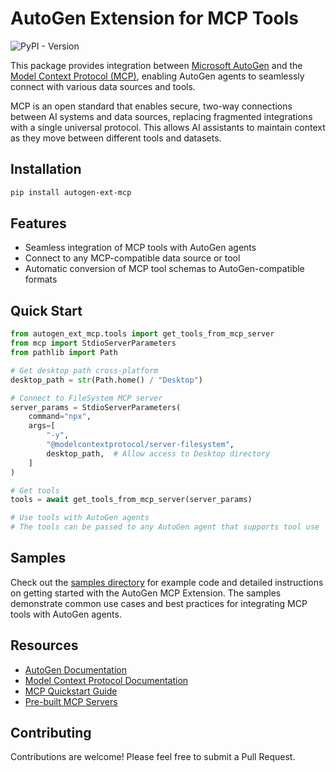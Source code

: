 # AutoGen Extension for MCP Tools

![PyPI - Version](https://img.shields.io/pypi/v/autogen-ext-mcp)

This package provides integration between [Microsoft AutoGen](https://microsoft.github.io/autogen/) and the [Model Context Protocol (MCP)](https://modelcontextprotocol.io), enabling AutoGen agents to seamlessly connect with various data sources and tools.

MCP is an open standard that enables secure, two-way connections between AI systems and data sources, replacing fragmented integrations with a single universal protocol. This allows AI assistants to maintain context as they move between different tools and datasets.

## Installation

```bash
pip install autogen-ext-mcp
```

## Features

- Seamless integration of MCP tools with AutoGen agents
- Connect to any MCP-compatible data source or tool
- Automatic conversion of MCP tool schemas to AutoGen-compatible formats

## Quick Start

```python
from autogen_ext_mcp.tools import get_tools_from_mcp_server
from mcp import StdioServerParameters
from pathlib import Path

# Get desktop path cross-platform
desktop_path = str(Path.home() / "Desktop")

# Connect to FileSystem MCP server
server_params = StdioServerParameters(
    command="npx",
    args=[
        "-y",
        "@modelcontextprotocol/server-filesystem",
        desktop_path,  # Allow access to Desktop directory
    ]
)

# Get tools
tools = await get_tools_from_mcp_server(server_params)

# Use tools with AutoGen agents
# The tools can be passed to any AutoGen agent that supports tool use
```

## Samples

Check out the [samples directory](samples/) for example code and detailed instructions on getting started with the AutoGen MCP Extension. The samples demonstrate common use cases and best practices for integrating MCP tools with AutoGen agents.

## Resources

- [AutoGen Documentation](https://microsoft.github.io/autogen/0.4.0.dev11/index.html)
- [Model Context Protocol Documentation](https://modelcontextprotocol.io)
- [MCP Quickstart Guide](https://modelcontextprotocol.io/quickstart)
- [Pre-built MCP Servers](https://github.com/modelcontextprotocol/servers)

## Contributing

Contributions are welcome! Please feel free to submit a Pull Request.
